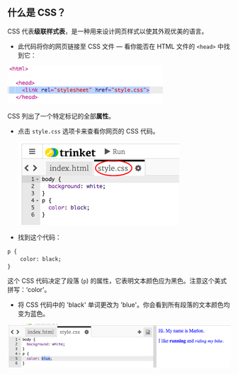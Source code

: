 ## 什么是 CSS？

CSS 代表**级联样式表**，是一种用来设计网页样式以使其外观优美的语言。

+ 此代码将你的网页链接至 CSS 文件 — 看你能否在 HTML 文件的 `<head>` 中找到它：

![screenshot](images/birthday-css-link.png)

CSS 列出了一个特定标记的全部**属性**。

+ 点击 `style.css` 选项卡来查看你网页的 CSS 代码。

	![screenshot](images/birthday-css-tab.png)

+ 找到这个代码：

```html
p {
	color: black;
}
```

这个 CSS 代码决定了段落 (`p`) 的属性，它表明文本颜色应为黑色。注意这个美式拼写：‘color’。

+ 将 CSS 代码中的 'black' 单词更改为 'blue'。你会看到所有段落的文本颜色均变为蓝色。

![screenshot](images/birthday-edit-css.png)
